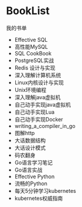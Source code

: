 # BookList
我的书单
- Effective SQL
- 高性能MySQL
- SQL CookBook
- PostgreSQL实战
- Redis 设计与实现
- 深入理解计算机系统
- Linux内核设计与实现
- Unix环境编程
- 深入理解java虚拟机
- 自己动手实现java虚拟机
- 自己动手实现Lua
- 自己动手实现Docker
- writing_a_compiler_in_go
- 图解http
- 大话数据结构
- 大话设计模式
- 码农翻身
- Go语言学习笔记
- Go语言实战
- Effective Python
- 流畅的Python
- 每天5分钟学习kubernetes
- kubernetes权威指南



